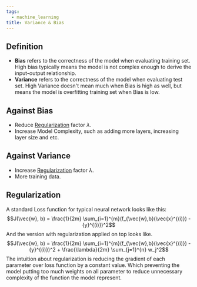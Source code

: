 ```yaml
---
tags:
  - machine_learning
title: Variance & Bias
---
```


## Definition

- **Bias** refers to the correctness of the model when evaluating training set. High bias typically means the model is not complex enough to derive the input-output relationship.
- **Variance** refers to the correctness of the model when evaluating test set. High Variance doesn't mean much when Bias is high as well, but means the model is overfitting training set when Bias is low.

## Against Bias

- Reduce [Regularization](#Regularization) factor $\lambda$.
- Increase Model Complexity, such as adding more layers, increasing layer size and etc.

## Against Variance

- Increase [Regularization](#Regularization) factor $\lambda$.
- More training data.

## Regularization

A standard Loss function for typical neural network looks like this:
$$J(\vec{w}, b) = \frac{1}{2m} \sum_{i=1}^{m}(f_{\vec{w},b}(\vec{x}^{(i)}) - {y}^{(i)})^2$$
And the version with regularization applied on top looks like.
$$J(\vec{w}, b) = \frac{1}{2m} \sum_{i=1}^{m}(f_{\vec{w},b}(\vec{x}^{(i)}) - {y}^{(i)})^2 + \frac{\lambda}{2m} \sum_{j=1}^{n} w_j^2$$
The intuition about regularization is reducing the gradient of each parameter over loss function by a constant value. Which preventing the model putting too much weights on all parameter to reduce unnecessary complexity of the function the model represent. 
